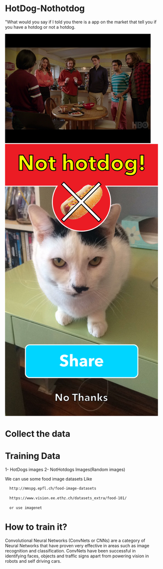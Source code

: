 # HotDog-Nothotdog

"What would you say if I told you there is a app on the market that tell you if you have a hotdog or not a hotdog. 


![Alt text](/687474703a2f2f696d672e796f75747562652e636f6d2f76692f41436d79647446445447732f302e6a7067.jpg?raw=true "Optional Title")
![Alt text](/cat.jpg?raw=true "Optional Title")

# Collect the data
  # Training Data
  1- HotDogs images
  2- NotHotdogs Images(Random images)
  
We can use some food image datasets Like
    
      http://mmspg.epfl.ch/food-image-datasets
      
      https://www.vision.ee.ethz.ch/datasets_extra/food-101/
      
      or use imagenet

# How to train it?
  Convolutional Neural Networks (ConvNets or CNNs) are a category of Neural Networks that have proven very effective in areas such as image recognition and classification. ConvNets have been successful in identifying faces, objects and traffic signs apart from powering vision in robots and self driving cars.    
